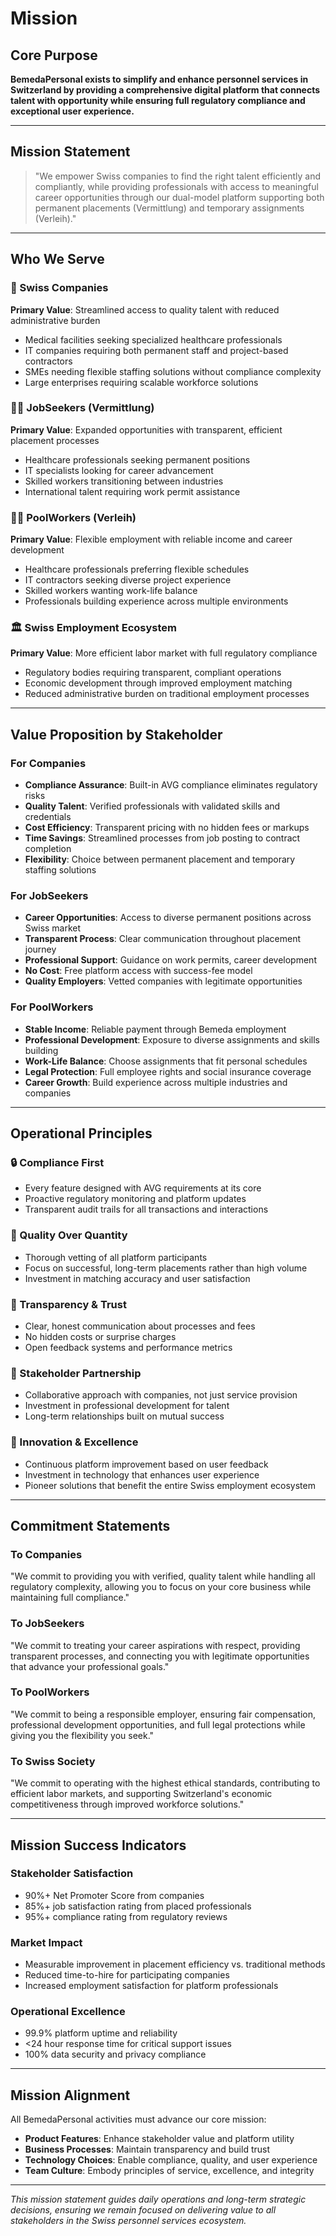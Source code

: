 # Mission

## Core Purpose

**BemedaPersonal exists to simplify and enhance personnel services in Switzerland by providing a comprehensive digital platform that connects talent with opportunity while ensuring full regulatory compliance and exceptional user experience.**

---

## Mission Statement

> "We empower Swiss companies to find the right talent efficiently and compliantly, while providing professionals with access to meaningful career opportunities through our dual-model platform supporting both permanent placements (Vermittlung) and temporary assignments (Verleih)."

---

## Who We Serve

### 🏢 Swiss Companies
**Primary Value**: Streamlined access to quality talent with reduced administrative burden

- Medical facilities seeking specialized healthcare professionals
- IT companies requiring both permanent staff and project-based contractors  
- SMEs needing flexible staffing solutions without compliance complexity
- Large enterprises requiring scalable workforce solutions

### 👨‍💼 JobSeekers (Vermittlung)
**Primary Value**: Expanded opportunities with transparent, efficient placement processes

- Healthcare professionals seeking permanent positions
- IT specialists looking for career advancement
- Skilled workers transitioning between industries
- International talent requiring work permit assistance

### 👩‍💻 PoolWorkers (Verleih)  
**Primary Value**: Flexible employment with reliable income and career development

- Healthcare professionals preferring flexible schedules
- IT contractors seeking diverse project experience
- Skilled workers wanting work-life balance
- Professionals building experience across multiple environments

### 🏛️ Swiss Employment Ecosystem
**Primary Value**: More efficient labor market with full regulatory compliance

- Regulatory bodies requiring transparent, compliant operations
- Economic development through improved employment matching
- Reduced administrative burden on traditional employment processes

---

## Value Proposition by Stakeholder

### For Companies
- **Compliance Assurance**: Built-in AVG compliance eliminates regulatory risks
- **Quality Talent**: Verified professionals with validated skills and credentials
- **Cost Efficiency**: Transparent pricing with no hidden fees or markups
- **Time Savings**: Streamlined processes from job posting to contract completion
- **Flexibility**: Choice between permanent placement and temporary staffing solutions

### For JobSeekers
- **Career Opportunities**: Access to diverse permanent positions across Swiss market
- **Transparent Process**: Clear communication throughout placement journey
- **Professional Support**: Guidance on work permits, career development
- **No Cost**: Free platform access with success-fee model
- **Quality Employers**: Vetted companies with legitimate opportunities

### For PoolWorkers  
- **Stable Income**: Reliable payment through Bemeda employment
- **Professional Development**: Exposure to diverse assignments and skills building
- **Work-Life Balance**: Choose assignments that fit personal schedules
- **Legal Protection**: Full employee rights and social insurance coverage
- **Career Growth**: Build experience across multiple industries and companies

---

## Operational Principles

### 🔒 Compliance First
- Every feature designed with AVG requirements at its core
- Proactive regulatory monitoring and platform updates
- Transparent audit trails for all transactions and interactions

### 🌟 Quality Over Quantity
- Thorough vetting of all platform participants
- Focus on successful, long-term placements rather than high volume
- Investment in matching accuracy and user satisfaction

### 💎 Transparency & Trust
- Clear, honest communication about processes and fees
- No hidden costs or surprise charges
- Open feedback systems and performance metrics

### 🤝 Stakeholder Partnership
- Collaborative approach with companies, not just service provision
- Investment in professional development for talent
- Long-term relationships built on mutual success

### 🚀 Innovation & Excellence
- Continuous platform improvement based on user feedback
- Investment in technology that enhances user experience
- Pioneer solutions that benefit the entire Swiss employment ecosystem

---

## Commitment Statements

### To Companies
"We commit to providing you with verified, quality talent while handling all regulatory complexity, allowing you to focus on your core business while maintaining full compliance."

### To JobSeekers
"We commit to treating your career aspirations with respect, providing transparent processes, and connecting you with legitimate opportunities that advance your professional goals."

### To PoolWorkers
"We commit to being a responsible employer, ensuring fair compensation, professional development opportunities, and full legal protections while giving you the flexibility you seek."

### To Swiss Society
"We commit to operating with the highest ethical standards, contributing to efficient labor markets, and supporting Switzerland's economic competitiveness through improved workforce solutions."

---

## Mission Success Indicators

### Stakeholder Satisfaction
- 90%+ Net Promoter Score from companies
- 85%+ job satisfaction rating from placed professionals
- 95%+ compliance rating from regulatory reviews

### Market Impact
- Measurable improvement in placement efficiency vs. traditional methods
- Reduced time-to-hire for participating companies
- Increased employment satisfaction for platform professionals

### Operational Excellence
- 99.9% platform uptime and reliability
- <24 hour response time for critical support issues
- 100% data security and privacy compliance

---

## Mission Alignment

All BemedaPersonal activities must advance our core mission:

- **Product Features**: Enhance stakeholder value and platform utility
- **Business Processes**: Maintain transparency and build trust
- **Technology Choices**: Enable compliance, quality, and user experience
- **Team Culture**: Embody principles of service, excellence, and integrity

---

*This mission statement guides daily operations and long-term strategic decisions, ensuring we remain focused on delivering value to all stakeholders in the Swiss personnel services ecosystem.*